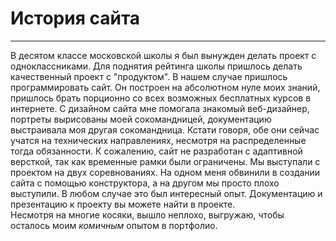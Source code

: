 # История сайта
---
В десятом классе московской школы я был вынужден делать проект с одноклассниками. 
Для поднятия рейтинга школы пришлось делать качественный проект с "продуктом". В нашем случае пришлось программировать сайт.
Он построен на абсолютном нуле моих знаний, пришлось брать порционно со всех возможных бесплатных курсов в интернете. 
С дизайном сайта мне помогала знакомый веб-дизайнер, портреты вырисованы моей сокомандницей, документацию выстраивала моя другая сокомандница. 
Кстати говоря, обе они сейчас учатся на технических направлениях, несмотря на распределенные тогда обязанности. К сожалению, сайт не разработан с адаптивной версткой, 
так как временные рамки были ограничены. 
Мы выступали с проектом на двух соревнованиях. На одном меня обвинили в создании сайта с помощью конструктора, а на другом мы просто плохо выступили. 
В любом случае это был интересный опыт. Документацию и презентацию к проекту вы можете найти в проекте. <br>
Несмотря на многие косяки, вышло неплохо, выгружаю, чтобы осталось моим *комичным* опытом в портфолио.